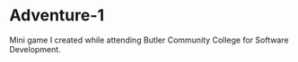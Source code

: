 # Adventure-1

Mini game I created while attending Butler Community College for Software Development.
